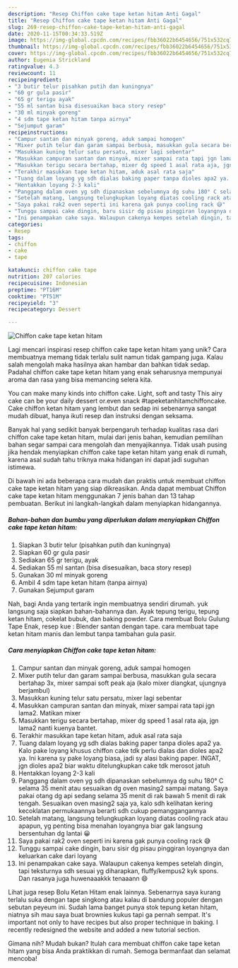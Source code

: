 ```yaml
---
description: "Resep Chiffon cake tape ketan hitam Anti Gagal"
title: "Resep Chiffon cake tape ketan hitam Anti Gagal"
slug: 269-resep-chiffon-cake-tape-ketan-hitam-anti-gagal
date: 2020-11-15T00:34:33.519Z
image: https://img-global.cpcdn.com/recipes/fbb36022b6454656/751x532cq70/chiffon-cake-tape-ketan-hitam-foto-resep-utama.jpg
thumbnail: https://img-global.cpcdn.com/recipes/fbb36022b6454656/751x532cq70/chiffon-cake-tape-ketan-hitam-foto-resep-utama.jpg
cover: https://img-global.cpcdn.com/recipes/fbb36022b6454656/751x532cq70/chiffon-cake-tape-ketan-hitam-foto-resep-utama.jpg
author: Eugenia Strickland
ratingvalue: 4.3
reviewcount: 11
recipeingredient:
- "3 butir telur pisahkan putih dan kuningnya"
- "60 gr gula pasir"
- "65 gr terigu ayak"
- "55 ml santan bisa disesuaikan baca story resep"
- "30 ml minyak goreng"
- "4 sdm tape ketan hitam tanpa airnya"
- "Sejumput garam"
recipeinstructions:
- "Campur santan dan minyak goreng, aduk sampai homogen"
- "Mixer putih telur dan garam sampai berbusa, masukkan gula secara bertahap 3x, mixer sampai soft peak aja (kalo mixer diangkat, ujungnya berjambul)"
- "Masukkan kuning telur satu persatu, mixer lagi sebentar"
- "Masukkan campuran santan dan minyak, mixer sampai rata tapi jgn lama2. Matikan mixer"
- "Masukkan terigu secara bertahap, mixer dg speed 1 asal rata aja, jgn lama2 nanti kuenya bantet."
- "Terakhir masukkan tape ketan hitam, aduk asal rata saja"
- "Tuang dalam loyang yg sdh dialas baking paper tanpa dioles apa2 ya. Kalo pake loyang khusus chiffon cake tdk perlu dialas dan dioles apa2 ya. Ini karena sy pake loyang biasa, jadi sy alasi baking paper. INGAT, jgn dioles apa2 biar waktu ditelungkupkan cake tdk merosot jatuh"
- "Hentakkan loyang 2-3 kali"
- "Panggang dalam oven yg sdh dipanaskan sebelumnya dg suhu 180° C selama 35 menit atau sesuaikan dg oven masing2 sampai matang. Saya pakai otang dg api sedang selama 35 menit di rak bawah 5 menit di rak tengah. Sesuaikan oven masing2 saja ya, kalo sdh kelihatan kering kecoklatan permukaannya berarti sdh cukup pemanggangannya"
- "Setelah matang, langsung telungkupkan loyang diatas cooling rack atau apapun, yg penting bisa menahan loyangnya biar gak langsung bersentuhan dg lantai 😀"
- "Saya pakai rak2 oven seperti ini karena gak punya cooling rack 😅"
- "Tunggu sampai cake dingin, baru sisir dg pisau pinggiran loyangnya dan keluarkan cake dari loyang"
- "Ini penampakan cake saya. Walaupun cakenya kempes setelah dingin, tapi teksturnya sdh sesuai yg diharapkan, fluffy/kempus2 kyk spons. Dan rasanya juga huwenaaakkk tenaaann 😄"
categories:
- Resep
tags:
- chiffon
- cake
- tape

katakunci: chiffon cake tape 
nutrition: 207 calories
recipecuisine: Indonesian
preptime: "PT16M"
cooktime: "PT51M"
recipeyield: "3"
recipecategory: Dessert

---
```



![Chiffon cake tape ketan hitam](https://img-global.cpcdn.com/recipes/fbb36022b6454656/751x532cq70/chiffon-cake-tape-ketan-hitam-foto-resep-utama.jpg)

Lagi mencari inspirasi resep chiffon cake tape ketan hitam yang unik? Cara membuatnya memang tidak terlalu sulit namun tidak gampang juga. Kalau salah mengolah maka hasilnya akan hambar dan bahkan tidak sedap. Padahal chiffon cake tape ketan hitam yang enak seharusnya mempunyai aroma dan rasa yang bisa memancing selera kita.

You can make many kinds into chiffon cake. Light, soft and tasty This airy cake can be your daily dessert or.even snack #tapeketanhitamchiffoncake. Cake chiffon ketan hitam yang lembut dan sedap ini sebenarnya sangat mudah dibuat, hanya ikuti resep dan instruksi dengan seksama.

Banyak hal yang sedikit banyak berpengaruh terhadap kualitas rasa dari chiffon cake tape ketan hitam, mulai dari jenis bahan, kemudian pemilihan bahan segar sampai cara mengolah dan menyajikannya. Tidak usah pusing jika hendak menyiapkan chiffon cake tape ketan hitam yang enak di rumah, karena asal sudah tahu triknya maka hidangan ini dapat jadi suguhan istimewa.


Di bawah ini ada beberapa cara mudah dan praktis untuk membuat chiffon cake tape ketan hitam yang siap dikreasikan. Anda dapat membuat Chiffon cake tape ketan hitam menggunakan 7 jenis bahan dan 13 tahap pembuatan. Berikut ini langkah-langkah dalam menyiapkan hidangannya.

<!--inarticleads1-->

##### Bahan-bahan dan bumbu yang diperlukan dalam menyiapkan Chiffon cake tape ketan hitam:

1. Siapkan 3 butir telur (pisahkan putih dan kuningnya)
1. Siapkan 60 gr gula pasir
1. Sediakan 65 gr terigu, ayak
1. Sediakan 55 ml santan (bisa disesuaikan, baca story resep)
1. Gunakan 30 ml minyak goreng
1. Ambil 4 sdm tape ketan hitam (tanpa airnya)
1. Gunakan Sejumput garam


Nah, bagi Anda yang tertarik ingin membuatnya sendiri dirumah. yuk langsung saja siapkan bahan-bahannya dan. Ayak tepung terigu, tepung ketan hitam, cokelat bubuk, dan baking powder. Cara membuat Bolu Gulung Tape Enak, resep kue : Blender santan dengan tape. cara membuat tape ketan hitam manis dan lembut tanpa tambahan gula pasir. 

<!--inarticleads2-->

##### Cara menyiapkan Chiffon cake tape ketan hitam:

1. Campur santan dan minyak goreng, aduk sampai homogen
1. Mixer putih telur dan garam sampai berbusa, masukkan gula secara bertahap 3x, mixer sampai soft peak aja (kalo mixer diangkat, ujungnya berjambul)
1. Masukkan kuning telur satu persatu, mixer lagi sebentar
1. Masukkan campuran santan dan minyak, mixer sampai rata tapi jgn lama2. Matikan mixer
1. Masukkan terigu secara bertahap, mixer dg speed 1 asal rata aja, jgn lama2 nanti kuenya bantet.
1. Terakhir masukkan tape ketan hitam, aduk asal rata saja
1. Tuang dalam loyang yg sdh dialas baking paper tanpa dioles apa2 ya. Kalo pake loyang khusus chiffon cake tdk perlu dialas dan dioles apa2 ya. Ini karena sy pake loyang biasa, jadi sy alasi baking paper. INGAT, jgn dioles apa2 biar waktu ditelungkupkan cake tdk merosot jatuh
1. Hentakkan loyang 2-3 kali
1. Panggang dalam oven yg sdh dipanaskan sebelumnya dg suhu 180° C selama 35 menit atau sesuaikan dg oven masing2 sampai matang. Saya pakai otang dg api sedang selama 35 menit di rak bawah 5 menit di rak tengah. Sesuaikan oven masing2 saja ya, kalo sdh kelihatan kering kecoklatan permukaannya berarti sdh cukup pemanggangannya
1. Setelah matang, langsung telungkupkan loyang diatas cooling rack atau apapun, yg penting bisa menahan loyangnya biar gak langsung bersentuhan dg lantai 😀
1. Saya pakai rak2 oven seperti ini karena gak punya cooling rack 😅
1. Tunggu sampai cake dingin, baru sisir dg pisau pinggiran loyangnya dan keluarkan cake dari loyang
1. Ini penampakan cake saya. Walaupun cakenya kempes setelah dingin, tapi teksturnya sdh sesuai yg diharapkan, fluffy/kempus2 kyk spons. Dan rasanya juga huwenaaakkk tenaaann 😄


Lihat juga resep Bolu Ketan Hitam enak lainnya. Sebenarnya saya kurang terlalu suka dengan tape singkong atau kalau di bandung populer dengan sebutan peyeum ini. Sudah lama banget punya stok tepung ketan hitam, niatnya sih mau saya buat brownies kukus tapi ga pernah sempat. It&#39;s important not only to have recipes but also proper technique in baking. I recently redesigned the website and added a new tutorial section. 

Gimana nih? Mudah bukan? Itulah cara membuat chiffon cake tape ketan hitam yang bisa Anda praktikkan di rumah. Semoga bermanfaat dan selamat mencoba!
